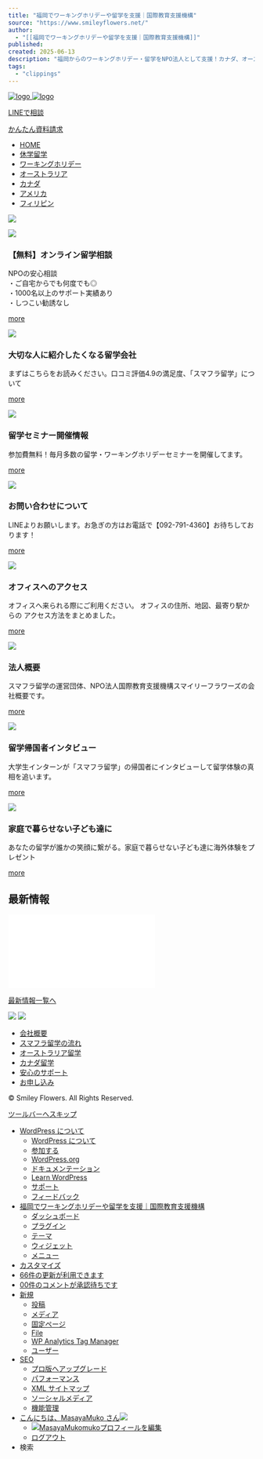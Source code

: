 ```yaml
---
title: "福岡でワーキングホリデーや留学を支援｜国際教育支援機構"
source: "https://www.smileyflowers.net/"
author:
  - "[[福岡でワーキングホリデーや留学を支援｜国際教育支援機構]]"
published:
created: 2025-06-13
description: "福岡からのワーキングホリデー・留学をNPO法人として支援！カナダ、オーストラリア等へのワーキングホリデー・語学留学もお任せください。無料で相談に乗り、留学をサポートできます。学校、滞在先、現地での生活、帰国後まで手厚くサポート！九州地方にお住まいの方はぜひご利用ください。"
tags:
  - "clippings"
---
```

[![logo](https://www.smileyflowers.net/wp-content/themes/smiley/images/logo.png) ![logo](https://www.smileyflowers.net/wp-content/themes/smiley/images/logo_m.png)](https://www.smileyflowers.net/)

[LINEで相談](https://liff.line.me/1656788675-Z9WxL35D/landing?follow=%40668ugkay&lp=XOaEra&liff_id=1656788675-Z9WxL35D)

[かんたん資料請求](https://www.smileyflowers.net/catalog.html)

- [HOME](https://www.smileyflowers.net/)
- [休学留学](https://www.smileyflowers.net/kyugaku.html)
- [ワーキングホリデー](https://www.smileyflowers.net/wh.html)
- [オーストラリア](https://www.smileyflowers.net/aus_els.html)
- [カナダ](https://www.smileyflowers.net/canada_els.html)
- [アメリカ](https://www.smileyflowers.net/usa.html)
- [フィリピン](https://www.smileyflowers.net/philippine.html)

![](https://www.smileyflowers.net/wp-content/themes/smiley/images/top-photo.jpg)

[![](https://www.smileyflowers.net/wp-content/uploads/2025/01/online_ryugaku-1.png)](https://www.smileyflowers.net/online.html)

### 【無料】オンライン留学相談

NPOの安心相談  
・ご自宅からでも何度でも◎  
・1000名以上のサポート実績あり  
・しつこい勧誘なし

[more](https://www.smileyflowers.net/online.html)

[![](https://www.smileyflowers.net/wp-content/uploads/2019/03/top1.jpg)](https://www.smileyflowers.net/about.html)

### 大切な人に紹介したくなる留学会社

  
まずはこちらをお読みください。口コミ評価4.9の満足度、「スマフラ留学」について

[more](https://www.smileyflowers.net/about.html)

[![](https://www.smileyflowers.net/wp-content/uploads/2020/11/seminar2020.png)](https://www.smileyflowers.net/seminar.html)

### 留学セミナー開催情報

参加費無料！毎月多数の留学・ワーキングホリデーセミナーを開催してます。

[more](https://www.smileyflowers.net/seminar.html)

[![](https://www.smileyflowers.net/wp-content/uploads/2016/08/top-04.jpg)](https://www.smileyflowers.net/official_line.html)

### お問い合わせについて

LINEよりお願いします。お急ぎの方はお電話で【092-791-4360】お待ちしております！

[more](https://www.smileyflowers.net/contact-matome.html)

[![](https://www.smileyflowers.net/wp-content/uploads/2016/08/top-05.jpg)](https://www.smileyflowers.net/access.html)

### オフィスへのアクセス

オフィスへ来られる際にご利用ください。 オフィスの住所、地図、最寄り駅からの アクセス方法をまとめました。

[more](https://www.smileyflowers.net/access.html)

[![](https://www.smileyflowers.net/wp-content/uploads/2016/08/top-06.jpg)](https://www.smileyflowers.net/summary.html)

### 法人概要

スマフラ留学の運営団体、NPO法人国際教育支援機構スマイリーフラワーズの会社概要です。

[more](https://www.smileyflowers.net/summary.html)

[![](https://www.smileyflowers.net/wp-content/uploads/2016/10/intern-icon.jpg)](https://www.smileyflowers.net/interview.html)

### 留学帰国者インタビュー

大学生インターンが「スマフラ留学」の帰国者にインタビューして留学体験の真相を追います。

[more](https://www.smileyflowers.net/interview.html)

[![](https://www.smileyflowers.net/wp-content/uploads/2023/09/1journey1smile.png)](https://www.smileyflowers.net/1journey1smile.html)

### 家庭で暮らせない子ども達に

あなたの留学が誰かの笑顔に繋がる。家庭で暮らせない子ども達に海外体験をプレゼント

[more](https://www.smileyflowers.net/1journey1smile.html)

## 最新情報

<iframe src="/wp-content/themes/smiley/blog_feed.php" frameborder="0"></iframe>

[最新情報一覧へ](https://www.smileyflowers.net/categroy/news)

[![](https://www.smileyflowers.net/wp-content/themes/smiley/images/top_grid_banner_instagram.png)](https://www.instagram.com/smileyflowers/)  [![](https://www.smileyflowers.net/wp-content/themes/smiley/images/top_grid_banner_qa.png)](https://www.smileyflowers.net/qa.html)

  

- [会社概要](https://www.smileyflowers.net/about.html)
- [スマフラ留学の流れ](https://www.smileyflowers.net/flow.html)
- [オーストラリア留学](https://www.smileyflowers.net/aus_els.html)
- [カナダ留学](https://www.smileyflowers.net/canada_els.html)
- [安心のサポート](https://www.smileyflowers.net/support.html)
- [お申し込み](https://www.smileyflowers.net/apply.html)

© Smiley Flowers. All Rights Reserved.

 

[ツールバーへスキップ](https://www.smileyflowers.net/#wp-toolbar)

- [WordPress について](https://www.smileyflowers.net/wp-admin/about.php)
	- [WordPress について](https://www.smileyflowers.net/wp-admin/about.php)
	- [参加する](https://www.smileyflowers.net/wp-admin/contribute.php)
	- [WordPress.org](https://ja.wordpress.org/)
	- [ドキュメンテーション](https://ja.wordpress.org/support/)
	- [Learn WordPress](https://learn.wordpress.org/)
	- [サポート](https://ja.wordpress.org/support/forums/)
	- [フィードバック](https://ja.wordpress.org/support/forum/feedback/)
- [福岡でワーキングホリデーや留学を支援｜国際教育支援機構](https://www.smileyflowers.net/wp-admin/)
	- [ダッシュボード](https://www.smileyflowers.net/wp-admin/)
	- [プラグイン](https://www.smileyflowers.net/wp-admin/plugins.php)
	- [テーマ](https://www.smileyflowers.net/wp-admin/themes.php)
	- [ウィジェット](https://www.smileyflowers.net/wp-admin/widgets.php)
	- [メニュー](https://www.smileyflowers.net/wp-admin/nav-menus.php)
- [カスタマイズ](https://www.smileyflowers.net/wp-admin/customize.php?url=https%3A%2F%2Fwww.smileyflowers.net%2F)
- [66件の更新が利用できます](https://www.smileyflowers.net/wp-admin/update-core.php)
- [00件のコメントが承認待ちです](https://www.smileyflowers.net/wp-admin/edit-comments.php)
- [新規](https://www.smileyflowers.net/wp-admin/post-new.php)
	- [投稿](https://www.smileyflowers.net/wp-admin/post-new.php)
	- [メディア](https://www.smileyflowers.net/wp-admin/media-new.php)
	- [固定ページ](https://www.smileyflowers.net/wp-admin/post-new.php?post_type=page)
	- [File](https://www.smileyflowers.net/wp-admin/post-new.php?post_type=wpdmpro)
	- [WP Analytics Tag Manager](https://www.smileyflowers.net/wp-admin/post-new.php?post_type=wp-ana-tag-manager)
	- [ユーザー](https://www.smileyflowers.net/wp-admin/user-new.php)
- [SEO](https://www.smileyflowers.net/wp-admin/admin.php?page=all-in-one-seo-pack/aioseop_class.php)
	- [プロ版へアップグレード](https://semperplugins.com/plugins/all-in-one-seo-pack-pro-version/?loc=menu)
	- [パフォーマンス](https://www.smileyflowers.net/wp-admin/admin.php?page=all-in-one-seo-pack/modules/aioseop_performance.php)
	- [XML サイトマップ](https://www.smileyflowers.net/wp-admin/admin.php?page=all-in-one-seo-pack/modules/aioseop_sitemap.php)
	- [ソーシャルメディア](https://www.smileyflowers.net/wp-admin/admin.php?page=aiosp_opengraph)
	- [機能管理](https://www.smileyflowers.net/wp-admin/admin.php?page=all-in-one-seo-pack/modules/aioseop_feature_manager.php)
- [こんにちは、MasayaMuko さん![](https://secure.gravatar.com/avatar/93fda49b8b7c44d8f7cffab6c261d60c?s=26&d=mm&r=g)](https://www.smileyflowers.net/wp-admin/profile.php)
	- [![](https://secure.gravatar.com/avatar/93fda49b8b7c44d8f7cffab6c261d60c?s=64&d=mm&r=g)MasayaMukomukoプロフィールを編集](https://www.smileyflowers.net/wp-admin/profile.php)
	- [ログアウト](https://www.smileyflowers.net/wp-login.php?action=logout&_wpnonce=f6c4642b08)
- 検索
